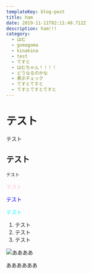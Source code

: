 ```yaml
---
templateKey: blog-post
title: ham
date: 2019-11-11T02:11:49.712Z
description: ham!!!
category:
  - はむ
  - gomagoma
  - kinakina
  - test
  - てすと
  - はむちゃん！！！！
  - どうなるのかな
  - 表示チェック
  - てすとてすと
  - てすとてすとてすと
---
```

# テスト

テスト

## テスト

```
テスト
```

<font color="Pink">テスト</font>

<font color="Blue">テスト</font>

<font color="Aqua">テスト</font>

1. テスト
2. テスト
3. テスト

![ああああ](/img/01.png "きなこ！")

ああああああ
